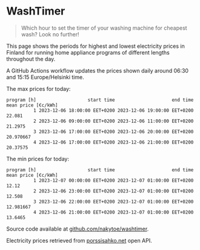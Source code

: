 
# WashTimer

> Which hour to set the timer of your washing machine for cheapest wash? Look no further!

This page shows the periods for highest and lowest electricity prices in Finland 
for running home appliance programs of different lengths throughout the day. 

A GitHub Actions workflow updates the prices shown daily around 06:30 and 15:15 Europe/Helsinki time.

The max prices for today:

	program [h]                   start time                     end time mean price [€c/kWh]
	          1 2023-12-06 18:00:00 EET+0200 2023-12-06 19:00:00 EET+0200              22.081
	          2 2023-12-06 09:00:00 EET+0200 2023-12-06 11:00:00 EET+0200             21.2975
	          3 2023-12-06 17:00:00 EET+0200 2023-12-06 20:00:00 EET+0200           20.970667
	          4 2023-12-06 17:00:00 EET+0200 2023-12-06 21:00:00 EET+0200            20.37575

The min prices for today:

	program [h]                   start time                     end time mean price [€c/kWh]
	          1 2023-12-07 00:00:00 EET+0200 2023-12-07 01:00:00 EET+0200               12.12
	          2 2023-12-06 23:00:00 EET+0200 2023-12-07 01:00:00 EET+0200              12.508
	          3 2023-12-06 22:00:00 EET+0200 2023-12-07 01:00:00 EET+0200           12.981667
	          4 2023-12-06 21:00:00 EET+0200 2023-12-07 01:00:00 EET+0200             13.6465


Source code available at [github.com/nakytoe/washtimer](https://github.com/nakytoe/washtimer).

Electricity prices retrieved from [porssisahko.net](https://porssisahko.net/api) open API.
